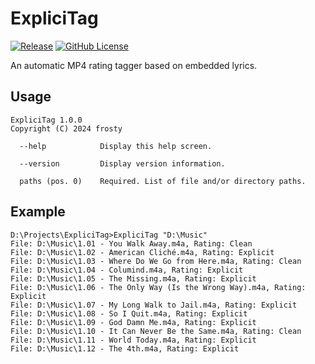 # ExpliciTag

<!-- [![.NET](https://github.com/st0rmw1ndz/explicitag/actions/workflows/dotnet.yml/badge.svg)](https://github.com/st0rmw1ndz/explicitag/actions/workflows/dotnet.yml) -->
[![Release](https://img.shields.io/github/v/release/st0rmw1ndz/explicitag)](https://github.com/st0rmw1ndz/explicitag/releases/latest)
[![GitHub License](https://img.shields.io/github/license/st0rmw1ndz/explicitag)](https://github.com/st0rmw1ndz/explicitag/blob/main/LICENSE)

An automatic MP4 rating tagger based on embedded lyrics.

## Usage

```
ExpliciTag 1.0.0
Copyright (C) 2024 frosty

  --help            Display this help screen.

  --version         Display version information.

  paths (pos. 0)    Required. List of file and/or directory paths.
```

## Example

```
D:\Projects\ExpliciTag>ExpliciTag "D:\Music"
File: D:\Music\1.01 - You Walk Away.m4a, Rating: Clean
File: D:\Music\1.02 - American Cliché.m4a, Rating: Explicit
File: D:\Music\1.03 - Where Do We Go from Here.m4a, Rating: Clean
File: D:\Music\1.04 - Columind.m4a, Rating: Explicit
File: D:\Music\1.05 - The Missing.m4a, Rating: Explicit
File: D:\Music\1.06 - The Only Way (Is the Wrong Way).m4a, Rating: Explicit
File: D:\Music\1.07 - My Long Walk to Jail.m4a, Rating: Explicit
File: D:\Music\1.08 - So I Quit.m4a, Rating: Explicit
File: D:\Music\1.09 - God Damn Me.m4a, Rating: Explicit
File: D:\Music\1.10 - It Can Never Be the Same.m4a, Rating: Clean
File: D:\Music\1.11 - World Today.m4a, Rating: Explicit
File: D:\Music\1.12 - The 4th.m4a, Rating: Explicit
```